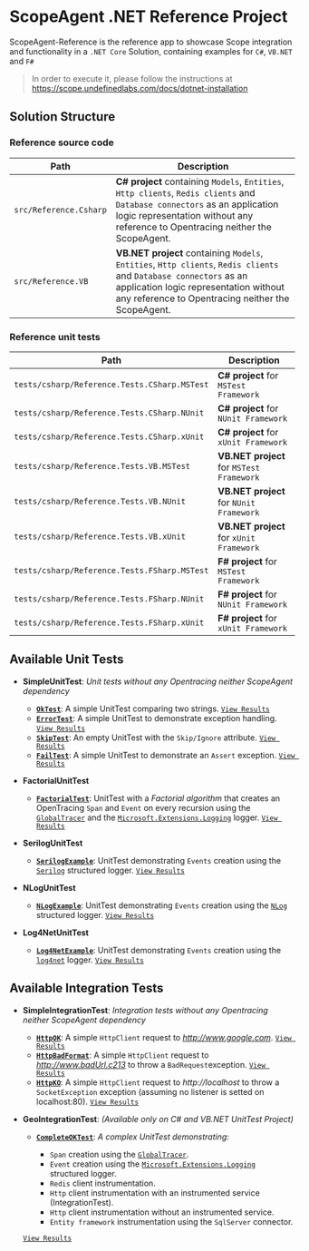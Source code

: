# ScopeAgent .NET Reference Project

ScopeAgent-Reference is the reference app to showcase Scope integration and functionality in a `.NET Core` 
Solution, containing examples for `C#`, `VB.NET` and `F#`

>In order to execute it, please follow the instructions at https://scope.undefinedlabs.com/docs/dotnet-installation

## Solution Structure

### Reference source code

| Path | Description |
|------|-------------|
| `src/Reference.Csharp` | **C# project** containing `Models`, `Entities`, `Http clients`, `Redis clients` and `Database connectors` as an application logic representation without any reference to Opentracing neither the ScopeAgent. 
| `src/Reference.VB` | **VB.NET project** containing `Models`, `Entities`, `Http clients`, `Redis clients` and `Database connectors` as an application logic representation without any reference to Opentracing neither the ScopeAgent.

### Reference unit tests

| Path | Description |
|------|-------------|
| `tests/csharp/Reference.Tests.CSharp.MSTest` | **C# project**  for `MSTest Framework` |
| `tests/csharp/Reference.Tests.CSharp.NUnit` | **C# project** for `NUnit Framework`  |
| `tests/csharp/Reference.Tests.CSharp.xUnit` | **C# project** for `xUnit Framework`  |
| `tests/csharp/Reference.Tests.VB.MSTest` | **VB.NET project** for `MSTest Framework` |
| `tests/csharp/Reference.Tests.VB.NUnit` | **VB.NET project** for `NUnit Framework` |
| `tests/csharp/Reference.Tests.VB.xUnit` | **VB.NET project** for `xUnit Framework` |
| `tests/csharp/Reference.Tests.FSharp.MSTest` | **F# project** for `MSTest Framework` |
| `tests/csharp/Reference.Tests.FSharp.NUnit` | **F# project** for `NUnit Framework`  |
| `tests/csharp/Reference.Tests.FSharp.xUnit` | **F# project** for `xUnit Framework`  |


## Available Unit Tests

- **SimpleUnitTest**: *Unit tests without any Opentracing neither ScopeAgent dependency*
    - [**`OkTest`**](tests/csharp/Reference.Tests.CSharp.MSTest/SimpleUnitTest.cs#L15:L25): A simple UnitTest comparing two strings. [`View Results`](https://demo.scope.dev/explore/9b3b9640-cead-4362-b5e8-2aa0af1f2414/15f60180-24a2-4015-9a8d-f3773f724424/CSharp/test/00000000-0000-0000-28ea-4ba52395f076/trace)
    - [**`ErrorTest`**](tests/csharp/Reference.Tests.CSharp.MSTest/SimpleUnitTest.cs#L27:L47): A simple UnitTest to demonstrate exception handling. [`View Results`](https://demo.scope.dev/explore/9b3b9640-cead-4362-b5e8-2aa0af1f2414/15f60180-24a2-4015-9a8d-f3773f724424/CSharp/test/00000000-0000-0000-16a5-9ab94addeb8e/logs?eventId=e49b019f-170b-40a6-b27b-6bd8d6274cf0)
    - [**`SkipTest`**](tests/csharp/Reference.Tests.CSharp.MSTest/SimpleUnitTest.cs#L49:L56): An empty UnitTest with the `Skip/Ignore` attribute. [`View Results`](https://demo.scope.dev/explore/9b3b9640-cead-4362-b5e8-2aa0af1f2414/15f60180-24a2-4015-9a8d-f3773f724424/CSharp/test/00000000-0000-0000-42cc-b33a58197b59/trace)
    - [**`FailTest`**](tests/csharp/Reference.Tests.CSharp.MSTest/SimpleUnitTest.cs#L58:L78): A simple UnitTest to demonstrate an `Assert` exception. [`View Results`](https://demo.scope.dev/explore/9b3b9640-cead-4362-b5e8-2aa0af1f2414/15f60180-24a2-4015-9a8d-f3773f724424/CSharp/test/00000000-0000-0000-dc70-fb9d1660857f/logs?eventId=e302f8d3-7e87-4e4e-b100-c8f50250ef25)
    
- **FactorialUnitTest**
    - [**`FactorialTest`**](tests/csharp/Reference.Tests.CSharp.MSTest/FactorialUnitTest.cs#L31:L56): UnitTest with a *Factorial algorithm* that creates an OpenTracing `Span` and `Event` on every
    recursion using the [`GlobalTracer`](https://www.nuget.org/packages/OpenTracing/) and the [`Microsoft.Extensions.Logging`](https://docs.microsoft.com/en-us/aspnet/core/fundamentals/logging/?view=aspnetcore-2.2) logger. [`View Results`](https://demo.scope.dev/explore/9b3b9640-cead-4362-b5e8-2aa0af1f2414/15f60180-24a2-4015-9a8d-f3773f724424/CSharp/test/00000000-0000-0000-f281-81f57e8343d0/trace)
    
- **SerilogUnitTest**
    - [**`SerilogExample`**](tests/csharp/Reference.Tests.CSharp.MSTest/SerilogUnitTest.cs#L26:L49): UnitTest demonstrating `Events` creation using the [`Serilog`](https://serilog.net/) structured logger.  [`View Results`](https://demo.scope.dev/explore/9b3b9640-cead-4362-b5e8-2aa0af1f2414/15f60180-24a2-4015-9a8d-f3773f724424/CSharp/test/00000000-0000-0000-5f94-b748ea09c4af/logs?eventId=585e7407-c2a7-40eb-b28f-edef588a05f8)
    
- **NLogUnitTest**
    - [**`NLogExample`**](tests/csharp/Reference.Tests.CSharp.MSTest/NLogUnitTest.cs#L26:L49): UnitTest demonstrating `Events` creation using the [`NLog`](https://nlog-project.org/) structured logger.  [`View Results`](https://demo.scope.dev/explore/9b3b9640-cead-4362-b5e8-2aa0af1f2414/15f60180-24a2-4015-9a8d-f3773f724424/CSharp/test/00000000-0000-0000-3d0c-a652ca636afb/logs?eventId=db7213e0-e8b8-40c8-948d-94097f52f3e4)
    
- **Log4NetUnitTest**
    - [**`Log4NetExample`**](tests/csharp/Reference.Tests.CSharp.MSTest/Log4NetUnitTest.cs#L25:L45): UnitTest demonstrating `Events` creation using the [`log4net`](https://logging.apache.org/log4net/) logger.  [`View Results`](https://demo.scope.dev/explore/9b3b9640-cead-4362-b5e8-2aa0af1f2414/15f60180-24a2-4015-9a8d-f3773f724424/CSharp/test/00000000-0000-0000-ffb1-df1336b41a87/logs)


## Available Integration Tests

- **SimpleIntegrationTest**: *Integration tests without any Opentracing neither ScopeAgent dependency*
    - [**`HttpOK`**](tests/csharp/Reference.Tests.CSharp.MSTest/SimpleIntegrationTest.cs#L14:L22): A simple `HttpClient` request to *http://www.google.com*. [`View Results`](https://demo.scope.dev/explore/9b3b9640-cead-4362-b5e8-2aa0af1f2414/15f60180-24a2-4015-9a8d-f3773f724424/CSharp/test/00000000-0000-0000-e096-236be65eacf3/trace?spanId=00000000-0000-0000-431d-814cc37c77f3)
    - [**`HttpBadFormat`**](tests/csharp/Reference.Tests.CSharp.MSTest/SimpleIntegrationTest.cs#L24:L32): A simple `HttpClient` request to *http://www.badUrl.c213* to throw a `BadRequest`exception. [`View Results`](https://demo.scope.dev/explore/9b3b9640-cead-4362-b5e8-2aa0af1f2414/15f60180-24a2-4015-9a8d-f3773f724424/CSharp/test/00000000-0000-0000-1335-745a7e3b04d5/logs?eventId=9a100100-0a11-4910-9582-9c64093d5f38)
    - [**`HttpKO`**](tests/csharp/Reference.Tests.CSharp.MSTest/SimpleIntegrationTest.cs#L34:L42): A simple `HttpClient` request to *http://localhost* to throw a `SocketException` exception 
    (assuming no listener is setted on localhost:80). [`View Results`](https://demo.scope.dev/explore/9b3b9640-cead-4362-b5e8-2aa0af1f2414/15f60180-24a2-4015-9a8d-f3773f724424/CSharp/test/00000000-0000-0000-72d7-cf4890a4a0ec/trace)

- **GeoIntegrationTest**: *(Available only on C# and VB.NET UnitTest Project)*
    - [**`CompleteOKTest`**](tests/csharp/Reference.Tests.CSharp.MSTest/GeoIntegrationTest.cs#L34:L105): *A complex UnitTest demonstrating:*
    
        - `Span` creation using the [`GlobalTracer`](https://www.nuget.org/packages/OpenTracing/).
        - `Event` creation using the [`Microsoft.Extensions.Logging`](https://docs.microsoft.com/en-us/aspnet/core/fundamentals/logging/?view=aspnetcore-2.2) structured logger.
        - `Redis` client instrumentation.
        - `Http` client instrumentation with an instrumented service (IntegrationTest).
        - `Http` client instrumentation without an instrumented service.
        - `Entity framework` instrumentation using the `SqlServer` connector.
        
    [`View Results`](https://demo.scope.dev/explore/9b3b9640-cead-4362-b5e8-2aa0af1f2414/15f60180-24a2-4015-9a8d-f3773f724424/CSharp/test/00000000-0000-0000-5327-22d2a30d11e2/trace)
